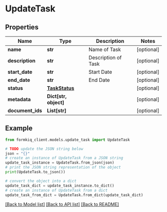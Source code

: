 # UpdateTask


## Properties

Name | Type | Description | Notes
------------ | ------------- | ------------- | -------------
**name** | **str** | Name of Task | [optional] 
**description** | **str** | Description of Task | [optional] 
**start_date** | **str** | Start Date | [optional] 
**end_date** | **str** | End Date | [optional] 
**status** | [**TaskStatus**](TaskStatus.md) |  | [optional] 
**metadata** | **Dict[str, object]** |  | [optional] 
**document_ids** | **List[str]** |  | [optional] 

## Example

```python
from formkiq_client.models.update_task import UpdateTask

# TODO update the JSON string below
json = "{}"
# create an instance of UpdateTask from a JSON string
update_task_instance = UpdateTask.from_json(json)
# print the JSON string representation of the object
print(UpdateTask.to_json())

# convert the object into a dict
update_task_dict = update_task_instance.to_dict()
# create an instance of UpdateTask from a dict
update_task_from_dict = UpdateTask.from_dict(update_task_dict)
```
[[Back to Model list]](../README.md#documentation-for-models) [[Back to API list]](../README.md#documentation-for-api-endpoints) [[Back to README]](../README.md)



